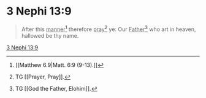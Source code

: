 # 3 Nephi 13:9

> After this <u>manner</u>[^a] therefore <u>pray</u>[^b] ye: Our <u>Father</u>[^c] who art in heaven, hallowed be thy name.

[3 Nephi 13:9](https://www.churchofjesuschrist.org/study/scriptures/bofm/3-ne/13?lang=eng&id=p9#p9)


[^a]: [[Matthew 6.9|Matt. 6:9 (9-13).]]
[^b]: TG [[Prayer, Pray]].
[^c]: TG [[God the Father, Elohim]].
